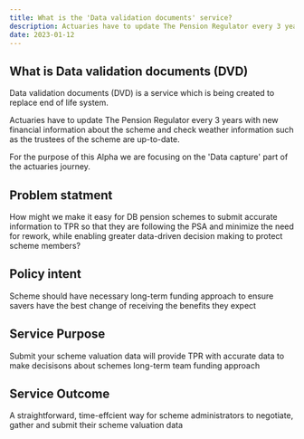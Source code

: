 ```yaml
---
title: What is the 'Data validation documents' service?
description: Actuaries have to update The Pension Regulator every 3 years with new financial information about the scheme and check weather information such as the trustees of the scheme are up-to-date has developed over time.
date: 2023-01-12
---
```



## What is Data validation documents (DVD)

Data validation documents (DVD) is a service which is being created to replace end of life system.

Actuaries have to update The Pension Regulator every 3 years with new financial information about the scheme and check weather information such as the trustees of the scheme are up-to-date.

For the purpose of this Alpha we are focusing on the 'Data capture' part of the actuaries journey.


## Problem statment

How might we make it easy for DB pension schemes to submit accurate information to TPR so that they are following the PSA and minimize the need for rework, while enabling greater data-driven decision making to protect scheme members?


## Policy intent

Scheme should have necessary long-term funding approach to ensure savers have the best change of receiving the benefits they expect


## Service Purpose

Submit your scheme valuation data will provide TPR with accurate data to make decisisons about schemes long-term team funding approach

## Service Outcome

A straightforward, time-effcient way for scheme administrators to negotiate, gather and submit their scheme valuation data
